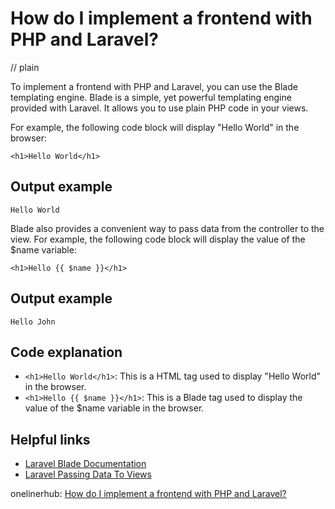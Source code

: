 # How do I implement a frontend with PHP and Laravel?
// plain

To implement a frontend with PHP and Laravel, you can use the Blade templating engine. Blade is a simple, yet powerful templating engine provided with Laravel. It allows you to use plain PHP code in your views.

For example, the following code block will display "Hello World" in the browser:
```
<h1>Hello World</h1>
```

## Output example

```
Hello World
```

Blade also provides a convenient way to pass data from the controller to the view. For example, the following code block will display the value of the $name variable:

```
<h1>Hello {{ $name }}</h1>
```

## Output example

```
Hello John
```

## Code explanation

- `<h1>Hello World</h1>`: This is a HTML tag used to display "Hello World" in the browser.
- `<h1>Hello {{ $name }}</h1>`: This is a Blade tag used to display the value of the $name variable in the browser.

## Helpful links
- [Laravel Blade Documentation](https://laravel.com/docs/7.x/blade)
- [Laravel Passing Data To Views](https://laravel.com/docs/7.x/views#passing-data-to-views)

onelinerhub: [How do I implement a frontend with PHP and Laravel?](https://onelinerhub.com/php-laravel/how-do-i-implement-a-frontend-with-php-and-laravel)